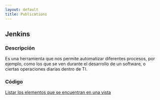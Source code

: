 ```yaml
---
layout: default
title: Publications
---
```


## Jenkins

### Descripción
Es una herramienta que nos permite automatizar diferentes procesos, por ejemplo, como los que se ven durante el desarrollo de un software, o ciertas operaciones diarias dentro de TI.
 

### Código
<a href="https://github.com/YasminHerrera/devops/blob/gh-pages/jenkins/jenkins-code/view-list-items.groovy">Listar los elementos que se encuentran en una vista</a>
